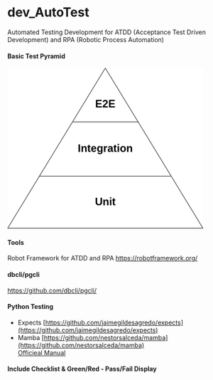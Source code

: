 # dev_AutoTest
Automated Testing Development for ATDD (Acceptance Test Driven Development) and RPA (Robotic Process Automation)

#### Basic Test Pyramid
![Test Pyramid](https://github.com/lel99999/dev_AutoTest/blob/master/test_pyramid.png) <br/>

#### Tools
Robot Framework for ATDD and RPA
https://robotframework.org/

#### dbcli/pgcli
https://github.com/dbcli/pgcli/

#### Python Testing 
- Expects [https://github.com/jaimegildesagredo/expects](https://github.com/jaimegildesagredo/expects) <br/>
- Mamba [https://github.com/nestorsalceda/mamba](https://github.com/nestorsalceda/mamba) <br/>
  [Officieal Manual](https://mamba-bdd.readthedocs.io/en/latest/) <br/>

#### Include Checklist & Green/Red - Pass/Fail Display
